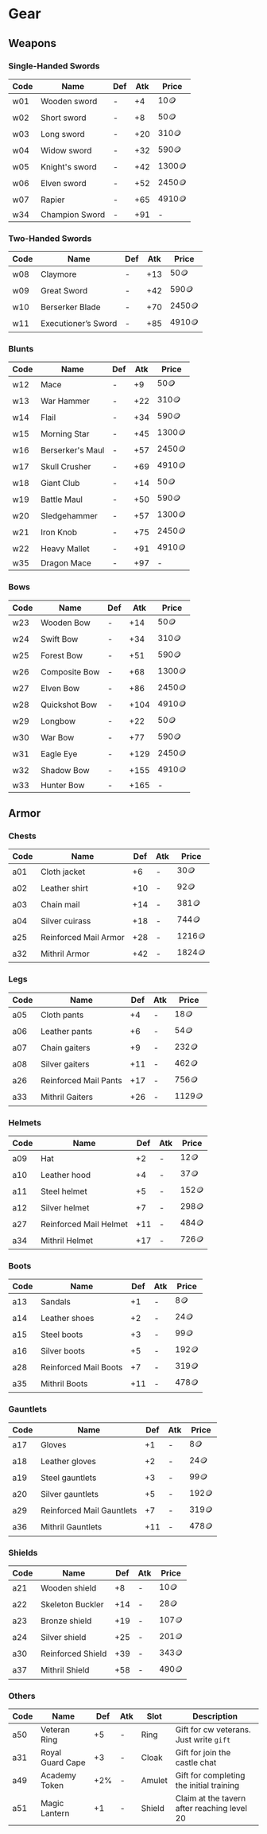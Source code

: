 # **Gear**

## **Weapons**

### **Single-Handed Swords**

| Code | Name           | Def | Atk | Price  |
| ---- | -------------- | --- | --- | ------ |
| w01  | Wooden sword   | -   | +4  | 10🪙   |
| w02  | Short sword    | -   | +8  | 50🪙   |
| w03  | Long sword     | -   | +20 | 310🪙  |
| w04  | Widow sword    | -   | +32 | 590🪙  |
| w05  | Knight's sword | -   | +42 | 1300🪙 |
| w06  | Elven sword    | -   | +52 | 2450🪙 |
| w07  | Rapier         | -   | +65 | 4910🪙 |
| w34  | Champion Sword | -   | +91 | -      |

### **Two-Handed Swords**

| Code | Name                | Def | Atk | Price  |
| ---- | ------------------- | --- | --- | ------ |
| w08  | Claymore            | -   | +13 | 50🪙   |
| w09  | Great Sword         | -   | +42 | 590🪙  |
| w10  | Berserker Blade     | -   | +70 | 2450🪙 |
| w11  | Executioner’s Sword | -   | +85 | 4910🪙 |

### **Blunts**

| Code | Name             | Def | Atk | Price            |
| ---- | ---------------- | --- | --- | ---------------- |
| w12  | Mace             | -   | +9  | 50🪙             |
| w13  | War Hammer       | -   | +22 | 310🪙            |
| w14  | Flail            | -   | +34 | 590🪙            |
| w15  | Morning Star     | -   | +45 | 1300🪙           |
| w16  | Berserker's Maul | -   | +57 | 2450🪙           |
| w17  | Skull Crusher    | -   | +69 | 4910🪙           |
| w18  | Giant Club       | -   | +14 | 50🪙             |
| w19  | Battle Maul      | -   | +50 | 590🪙            |
| w20  | Sledgehammer     | -   | +57 | 1300🪙           |
| w21  | Iron Knob        | -   | +75 | 2450🪙           |
| w22  | Heavy Mallet     | -   | +91 | 4910🪙           |
| w35  | Dragon Mace      | -   | +97 | -                |

### **Bows**

| Code | Name          | Def | Atk  | Price            |
| ---- | ------------- | --- | ---- | ---------------- |
| w23  | Wooden Bow    | -   | +14  | 50🪙             |
| w24  | Swift Bow     | -   | +34  | 310🪙            |
| w25  | Forest Bow    | -   | +51  | 590🪙            |
| w26  | Composite Bow | -   | +68  | 1300🪙           |
| w27  | Elven Bow     | -   | +86  | 2450🪙           |
| w28  | Quickshot Bow | -   | +104 | 4910🪙           |
| w29  | Longbow       | -   | +22  | 50🪙             |
| w30  | War Bow       | -   | +77  | 590🪙            |
| w31  | Eagle Eye     | -   | +129 | 2450🪙           |
| w32  | Shadow Bow    | -   | +155 | 4910🪙           |
| w33  | Hunter Bow    | -   | +165 | -                |


## **Armor**

### **Chests**

| Code | Name                  | Def | Atk | Price  |
| ---- | --------------------- | --- | --- | ------ |
| a01  | Cloth jacket          | +6  | -   | 30🪙   |
| a02  | Leather shirt         | +10 | -   | 92🪙   |
| a03  | Chain mail            | +14 | -   | 381🪙  |
| a04  | Silver cuirass        | +18 | -   | 744🪙  |
| a25  | Reinforced Mail Armor | +28 | -   | 1216🪙 |
| a32  | Mithril Armor         | +42 | -   | 1824🪙 |


### **Legs**

| Code | Name                  | Def | Atk | Price  |
| ---- | --------------------- | --- | --- | ------ |
| a05  | Cloth pants           | +4  | -   | 18🪙   |
| a06  | Leather pants         | +6  | -   | 54🪙   |
| a07  | Chain gaiters         | +9  | -   | 232🪙  |
| a08  | Silver gaiters        | +11 | -   | 462🪙  |
| a26  | Reinforced Mail Pants | +17 | -   | 756🪙  |
| a33  | Mithril Gaiters       | +26 | -   | 1129🪙 |


### **Helmets**

| Code | Name                   | Def | Atk | Price  |
| ---- | ---------------------- | --- | --- | ------ |
| a09  | Hat                    | +2  | -   | 12🪙   |
| a10  | Leather hood           | +4  | -   | 37🪙   |
| a11  | Steel helmet           | +5  | -   | 152🪙  |
| a12  | Silver helmet          | +7  | -   | 298🪙  |
| a27  | Reinforced Mail Helmet | +11 | -   | 484🪙  |
| a34  | Mithril Helmet         | +17 | -   | 726🪙  |


### **Boots**

| Code | Name                  | Def | Atk | Price  |
| ---- | --------------------- | --- | --- | ------ |
| a13  | Sandals               | +1  | -   | 8🪙    |
| a14  | Leather shoes         | +2  | -   | 24🪙   |
| a15  | Steel boots           | +3  | -   | 99🪙   |
| a16  | Silver boots          | +5  | -   | 192🪙  |
| a28  | Reinforced Mail Boots | +7  | -   | 319🪙  |
| a35  | Mithril Boots         | +11 | -   | 478🪙  |

### **Gauntlets**

| Code | Name                      | Def | Atk | Price  |
| ---- | ------------------------- | --- | --- | ------ |
| a17  | Gloves                    | +1  | -   | 8🪙    |
| a18  | Leather gloves            | +2  | -   | 24🪙   |
| a19  | Steel gauntlets           | +3  | -   | 99🪙   |
| a20  | Silver gauntlets          | +5  | -   | 192🪙  |
| a29  | Reinforced Mail Gauntlets | +7  | -   | 319🪙  |
| a36  | Mithril Gauntlets         | +11 | -   | 478🪙  |


### **Shields**

| Code | Name              | Def | Atk | Price  |
| ---- | ----------------- | --- | --- | ------ |
| a21  | Wooden shield     | +8  | -   | 10🪙   |
| a22  | Skeleton Buckler  | +14 | -   | 28🪙   |
| a23  | Bronze shield     | +19 | -   | 107🪙  |
| a24  | Silver shield     | +25 | -   | 201🪙  |
| a30  | Reinforced Shield | +39 | -   | 343🪙  |
| a37  | Mithril Shield    | +58 | -   | 490🪙  |


### **Others**

| Code | Name              | Def | Atk | Slot   | Description                                 |
| ---- | ----------------- | --- | --- | ------ | ------------------------------------------- |
| a50  | Veteran Ring      | +5  | -   | Ring   | Gift for cw veterans. Just write `gift`     | 
| a31  | Royal Guard Cape  | +3  | -   | Cloak  | Gift for join the castle chat               |
| a49  | Academy Token     | +2% | -   | Amulet | Gift for completing the initial training    |
| a51  | Magic Lantern     | +1  | -   | Shield | Claim at the tavern after reaching level 20 |